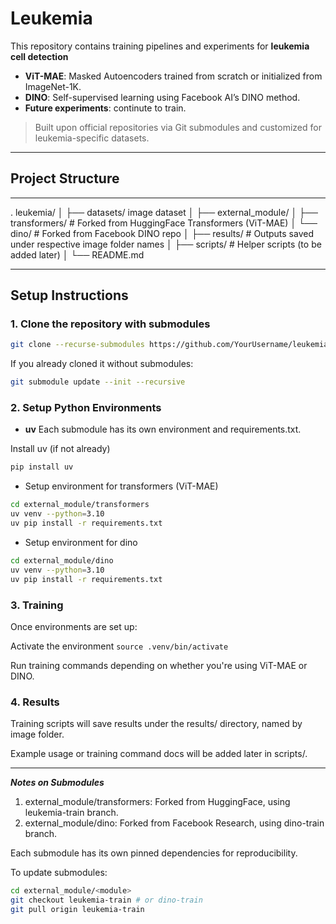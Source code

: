 # Leukemia


This repository contains training pipelines and experiments for **leukemia cell detection** 

- **ViT-MAE**: Masked Autoencoders trained from scratch or initialized from ImageNet-1K.
- **DINO**: Self-supervised learning using Facebook AI’s DINO method.
- **Future experiments**: continute to train.

> Built upon official repositories via Git submodules and customized for leukemia-specific datasets.

---

## Project Structure
---
.
leukemia/
│
├── datasets/ image dataset
│
├── external_module/
│ ├── transformers/ # Forked from HuggingFace Transformers (ViT-MAE)
│ └── dino/ # Forked from Facebook DINO repo
│
├── results/ # Outputs saved under respective image folder names
│
├── scripts/ # Helper scripts (to be added later)
│
└── README.md 


---

## Setup Instructions

### 1. Clone the repository with submodules

```bash
git clone --recurse-submodules https://github.com/YourUsername/leukemia.git
```

If you already cloned it without submodules:

```bash
git submodule update --init --recursive
```

### 2. Setup Python Environments  

- **uv** 
Each submodule has its own environment and requirements.txt.

Install uv (if not already)
```bash
pip install uv
```


- Setup environment for transformers (ViT-MAE)
```bash 
cd external_module/transformers
uv venv --python=3.10
uv pip install -r requirements.txt
```

- Setup environment for dino
```bash
cd external_module/dino
uv venv --python=3.10
uv pip install -r requirements.txt
```

### 3. Training

Once environments are set up:

Activate the environment  ``source .venv/bin/activate``

Run training commands depending on whether you're using ViT-MAE or DINO.

### 4. Results

Training scripts will save results under the results/ directory, named by image folder.

Example usage or training command docs will be added later in scripts/.

---


***Notes on Submodules***
1. external_module/transformers: Forked from HuggingFace, using leukemia-train branch.
2. external_module/dino: Forked from Facebook Research, using dino-train branch.

Each submodule has its own pinned dependencies for reproducibility.

To update submodules:

```bash
cd external_module/<module>
git checkout leukemia-train # or dino-train
git pull origin leukemia-train
``` 
